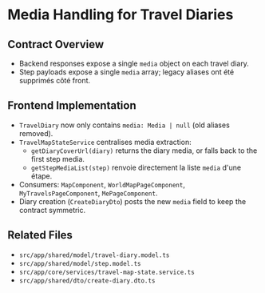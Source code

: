 # Media Handling for Travel Diaries

## Contract Overview
- Backend responses expose a single `media` object on each travel diary.
- Step payloads expose a single `media` array; legacy aliases ont été supprimés côté front.

## Frontend Implementation
- `TravelDiary` now only contains `media: Media | null` (old aliases removed).
- `TravelMapStateService` centralises media extraction:
  - `getDiaryCoverUrl(diary)` returns the diary media, or falls back to the first step media.
  - `getStepMediaList(step)` renvoie directement la liste `media` d'une étape.
- Consumers: `MapComponent`, `WorldMapPageComponent`, `MyTravelsPageComponent`, `MePageComponent`.
- Diary creation (`CreateDiaryDto`) posts the new `media` field to keep the contract symmetric.

## Related Files
- `src/app/shared/model/travel-diary.model.ts`
- `src/app/shared/model/step.model.ts`
- `src/app/core/services/travel-map-state.service.ts`
- `src/app/shared/dto/create-diary.dto.ts`
